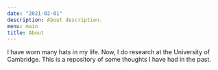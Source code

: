 ```yaml
---
date: "2021-02-01"
description: About description.
menu: main
title: About
---
```


I have worn many hats in my life. Now, I do research at the University of Cambridge. This is a repository of some thoughts I have had in the past.
